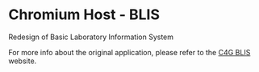 # Chromium Host - BLIS
Redesign of Basic Laboratory Information System

For more info about the original application, please refer to the [C4G BLIS](http://blis.cc.gatech.edu/index.php) website.

